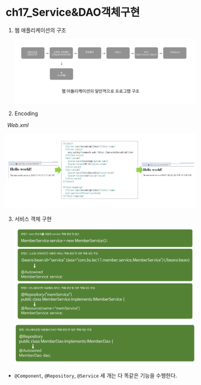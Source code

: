 # ch17_Service&DAO객체구현

1. 웹 애플리케이션의 구조

   ![](./1.png)

2.  Encoding

   ​										*Web.xml*

   ![](./2.png)

3. 서비스 객체 구현

   ![](./3.png)
   ![](./4.png)

* `@Component`, `@Repository`, `@Service` 세 개는 다 똑같은 기능을 수행한다. 